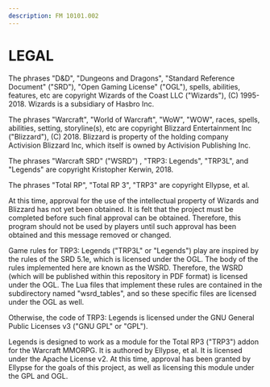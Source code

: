 ```yaml
---
description: FM 10101.002
---
```


# LEGAL

The phrases "D&D", "Dungeons and Dragons", "Standard Reference Document" \("SRD"\), "Open Gaming License" \("OGL"\), spells, abilities, features, etc are copyright Wizards of the Coast LLC \("Wizards"\), \(C\) 1995-2018. Wizards is a subsidiary of Hasbro Inc.

The phrases "Warcraft", "World of Warcraft", "WoW", "WOW", races, spells, abilities, setting, storyline\(s\), etc are copyright Blizzard Entertainment Inc \("Blizzard"\), \(C\) 2018. Blizzard is property of the holding company Activision Blizzard Inc, which itself is owned by Activision Publishing Inc.

The phrases "Warcraft SRD" \("WSRD"\) , "TRP3: Legends", "TRP3L", and "Legends" are copyright Kristopher Kerwin, 2018.

The phrases "Total RP", "Total RP 3", "TRP3" are copyright Ellypse, et al.

At this time, approval for the use of the intellectual property of Wizards and Blizzard has not yet been obtained. It is felt that the project must be completed before such final approval can be obtained. Therefore, this program should not be used by players until such approval has been obtained and this message removed or changed.

Game rules for TRP3: Legends \("TRP3L" or "Legends"\) play are inspired by the rules of the SRD 5.1e, which is licensed under the OGL. The body of the rules implemented here are known as the WSRD. Therefore, the WSRD \(which will be published within this repository in PDF format\) is licensed under the OGL. The Lua files that implement these rules are contained in the subdirectory named "wsrd\_tables", and so these specific files are licensed under the OGL as well.

Otherwise, the code of TRP3: Legends is licensed under the GNU General Public Licenses v3 \("GNU GPL" or "GPL"\).

Legends is designed to work as a module for the Total RP3 \("TRP3"\) addon for the Warcraft MMORPG. It is authored by Ellypse, et al. It is licensed under the Apache License v2. At this time, approval has been granted by Ellypse for the goals of this project, as well as licensing this module under the GPL and OGL.



